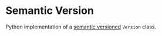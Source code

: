 # Semantic Version
Python implementation of a [semantic versioned](https://semver.org/)
`Version` class.
